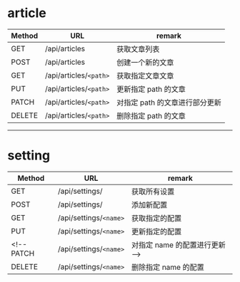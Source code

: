 # article

Method | URL                    | remark
------ | ---------------------- | ------------------
GET    | /api/articles          | 获取文章列表
POST   | /api/articles          | 创建一个新的文章
GET    | /api/articles/`<path>` | 获取指定文章文章
PUT    | /api/articles/`<path>` | 更新指定 path 的文章
PATCH  | /api/articles/`<path>` | 对指定 path 的文章进行部分更新
DELETE | /api/articles/`<path>` | 删除指定 path 的文章

---

# setting

Method | URL                    | remark
------ | ---------------------- | ----------------
GET    | /api/settings/         | 获取所有设置
POST   | /api/settings/         | 添加新配置
GET    | /api/settings/`<name>` | 获取指定的配置
PUT    | /api/settings/`<name>` | 更新指定的配置
<!-- PATCH  | /api/settings/`<name>` | 对指定 name 的配置进行更新 -->
DELETE | /api/settings/`<name>` | 删除指定 name 的配置
